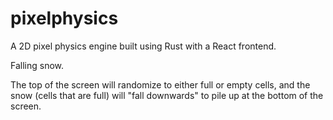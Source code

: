 # pixelphysics
A 2D pixel physics engine built using Rust with a React frontend.

Falling snow.

The top of the screen will randomize to either full or empty cells, and the snow (cells that are full) will "fall downwards" to pile up at the bottom of the screen.
